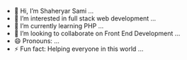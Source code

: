- 👋 Hi, I’m Shaheryar Sami ...
- 👀 I’m interested in full stack web development ...
- 🌱 I’m currently learning PHP ...
- 💞️ I’m looking to collaborate on Front End Development ...
- 😄 Pronouns: ...
- ⚡ Fun fact: Helping everyone in this world ...

<!---
sheri313/sheri313 is a ✨ special ✨ repository because its `README.md` (this file) appears on your GitHub profile.
You can click the Preview link to take a look at your changes.
--->
